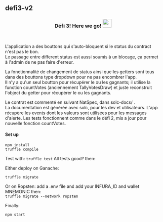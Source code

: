## defi3-v2 
<h3 align="center">
  Défi 3! Here we go!
  <img src="https://media.giphy.com/media/hvRJCLFzcasrR4ia7z/giphy.gif" width="28">
</h3>
<br /> 

L'application a des bouttons qui s'auto-bloquent si le status du contract n'est pas le bon. </br>
Le passage entre different status est aussi soumis à un blocage, ça permet à l'admin de ne pas faire d'erreur. </br>

La fonctionnalité de changement de status ainsi que les getters sont tous dans des bouttons type dropdown pour ne pas encombrer l'app. </br>
Il n'y a qu'un seul boutton pour récupérer le ou les gagnants; il utilise la function countVotes (anciennement TallyVotesDraw) et juste reconstruit l'object du getter pour récupérer le ou les gagnants. </br>

Le contrat est commenté en suivant NatSpec, dans solc-docs/ . </br>
La documentation est générée avec solc, pour les dev et utilisateurs.
L'app récupère les events dont les valeurs sont utilisées pour les messages d'alerte.
Les tests fonctionnent comme dans le défi 2, mis a jour pour nouvelle fonction countVotes. 

#### Set up ###
```
npm install
truffle compile
```
Test with:
```truffle test```
All tests good? then:

Either deploy on Ganache:
```
truffle migrate
```
Or on Ropsten:
add a .env file and add your INFURA_ID and wallet MNEMONIC
then: </br>
```truffle migrate --network ropsten```

Finally:
```
npm start
```

